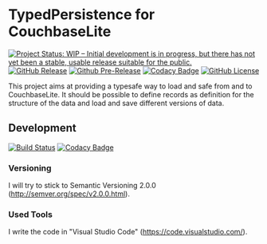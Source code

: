 # TypedPersistence for CouchbaseLite
[![Project Status: WIP – Initial development is in progress, but there has not yet been a stable, usable release suitable for the public.](https://www.repostatus.org/badges/latest/wip.svg)](https://www.repostatus.org/#wip)
[![GitHub Release](https://img.shields.io/github/release/NicoVIII/TypedPersistence-for-CouchbaseLite.svg)](https://github.com/NicoVIII/TypedPersistence-for-CouchbaseLite/releases/latest)
[![Github Pre-Release](https://img.shields.io/github/release/NicoVIII/TypedPersistence-for-CouchbaseLite/all.svg?label=prerelease)](https://github.com/NicoVIII/TypedPersistence-for-CouchbaseLite/releases)
[![Codacy Badge](https://api.codacy.com/project/badge/Grade/4fe745e515a3436e99f073e62535baa9?branch=production)](https://app.codacy.com/manual/NicoVIII/TypedPersistence-for-CouchbaseLite/dashboard?bid=14590262)
[![GitHub License](https://img.shields.io/badge/license-MIT-blue.svg)](https://raw.githubusercontent.com/NicoVIII/TypedPersistence-for-CouchbaseLite/master/LICENSE.txt)

This project aims at providing a typesafe way to load and safe from and to CouchbaseLite.
It should be possible to define records as definition for the structure of the data and load and save different versions of data.

## Development

[![Build Status](https://github.com/NicoVIII/TypedPersistence-for-CouchbaseLite/workflows/Continuous%20Integration/badge.svg)](https://github.com/NicoVIII/TypedPersistence-for-CouchbaseLite/actions)
[![Codacy Badge](https://api.codacy.com/project/badge/Grade/4fe745e515a3436e99f073e62535baa9?branch=master)](https://app.codacy.com/manual/NicoVIII/TypedPersistence-for-CouchbaseLite/dashboard?bid=14590465)

### Versioning

I will try to stick to Semantic Versioning 2.0.0 (<http://semver.org/spec/v2.0.0.html>).

### Used Tools

I write the code in "Visual Studio Code" (<https://code.visualstudio.com/>).
